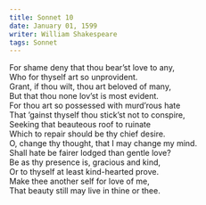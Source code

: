 ```yaml
---
title: Sonnet 10
date: January 01, 1599
writer: William Shakespeare
tags: Sonnet
---
```


For shame deny that thou bear’st love to any,\
Who for thyself art so unprovident.\
Grant, if thou wilt, thou art beloved of many,\
But that thou none lov’st is most evident.\
For thou art so possessed with murd’rous hate\
That ’gainst thyself thou stick’st not to conspire,\
Seeking that beauteous roof to ruinate\
Which to repair should be thy chief desire.\
O, change thy thought, that I may change my mind.\
Shall hate be fairer lodged than gentle love?\
Be as thy presence is, gracious and kind,\
Or to thyself at least kind-hearted prove.\
Make thee another self for love of me,\
That beauty still may live in thine or thee.
